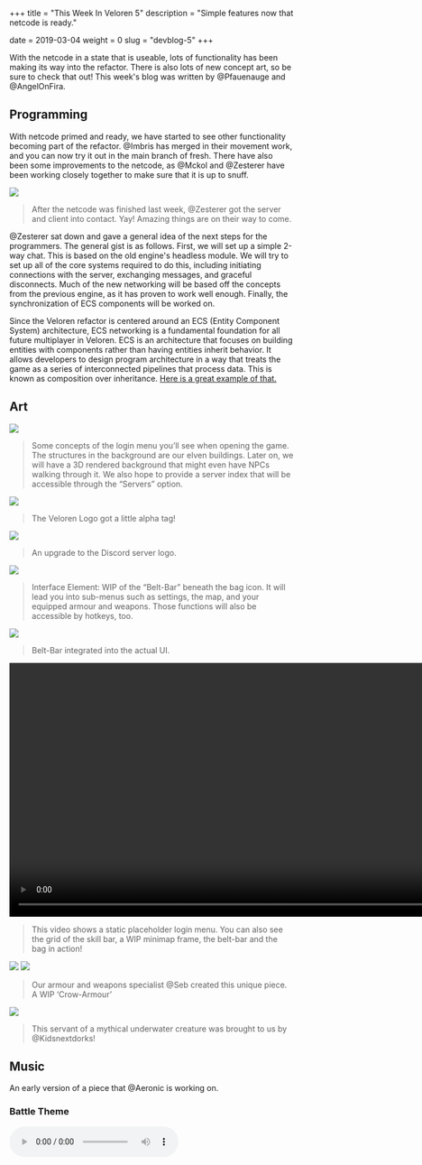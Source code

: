 +++
title = "This Week In Veloren 5"
description = "Simple features now that netcode is ready."

date = 2019-03-04
weight = 0
slug = "devblog-5"
+++

With the netcode in a state that is useable, lots of functionality has been making its way into the refactor. There is also lots of new concept art, so be sure to check that out! This week's blog was written by @Pfauenauge and @AngelOnFira.

## Programming

With netcode primed and ready, we have started to see other functionality becoming part of the refactor. @Imbris has merged in their movement work, and you can now try it out in the main branch of fresh. There have also been some improvements to the netcode, as @Mckol and @Zesterer have been working closely together to make sure that it is up to snuff.

<img src="https://media.discordapp.net/attachments/481112886308110339/551877002060103680/unknown.png"/>

> After the netcode was finished last week, @Zesterer got the server and client into contact. Yay! Amazing things are on their way to come.

@Zesterer sat down and gave a general idea of the next steps for the programmers. The general gist is as follows. First, we will set up a simple 2-way chat. This is based on the old engine's headless module. We will try to set up all of the core systems required to do this, including initiating connections with the server, exchanging messages, and graceful disconnects. Much of the new networking will be based off the concepts from the previous engine, as it has proven to work well enough. Finally, the synchronization of ECS components will be worked on.

Since the Veloren refactor is centered around an ECS (Entity Component System) architecture, ECS networking is a fundamental foundation for all future multiplayer in Veloren. ECS is an architecture that focuses on building entities with components rather than having entities inherit behavior. It allows developers to design program architecture in a way that treats the game as a series of interconnected pipelines that process data. This is known as composition over inheritance. [Here is a great example of that.](https://www.youtube.com/watch?v=wfMtDGfHWpA)

## Art

<img src="https://cdn.discordapp.com/attachments/467073814208053248/551936033781055527/unknown.png"/>

> Some concepts of the login menu you’ll see when opening the game. The structures in the background are our elven buildings. Later on, we will have a 3D rendered background that might even have NPCs walking through it. We also hope to provide a server index that will be accessible through the “Servers” option.

<img src="https://cdn.discordapp.com/attachments/467073814208053248/551948505216712734/Veloren_Logo_a01.png"/>

> The Veloren Logo got a little alpha tag!

<img src="https://cdn.discordapp.com/attachments/449660795857403905/551896966196363266/Logo_Square.png"/>

> An upgrade to the Discord server logo.

<img src="https://cdn.discordapp.com/attachments/449660795857403905/550633452450349056/unknown.png"/>

> Interface Element: WIP of the “Belt-Bar” beneath the bag icon. It will lead you into sub-menus such as settings, the map, and your equipped armour and weapons. Those functions will also be accessible by hotkeys, too.

<img src="https://media.discordapp.net/attachments/449660795857403905/550795590456442881/unknown.png"/>

> Belt-Bar integrated into the actual UI.

<video width=900 controls>
  <source src="https://cdn.discordapp.com/attachments/467073814208053248/551729308142665748/2019-03-03_12-34-28.mp4" type="video/mp4">
Your browser does not support the video tag.
</video>

> This video shows a static placeholder login menu. You can also see the grid of the skill bar, a WIP minimap frame, the belt-bar and the bag in action!

<img src="https://cdn.discordapp.com/attachments/449660795857403905/551457989295341568/unknown.png"/>

<img src="https://cdn.discordapp.com/attachments/449660795857403905/551458119671087114/unknown.png"/>

> Our armour and weapons specialist @Seb created this unique piece. A WIP ‘Crow-Armour’

<img src="https://media.discordapp.net/attachments/449660795857403905/551538540517785629/unknown.png"/>

> This servant of a mythical underwater creature was brought to us by @Kidsnextdorks!

## Music

An early version of a piece that @Aeronic is working on.

### Battle Theme
<audio controls>
  <source src="https://cdn.discordapp.com/attachments/449655372618137618/551300023267360778/Epic_battle_theme_early..ogg" type="audio/ogg">
Your browser does not support the audio element.
</audio>